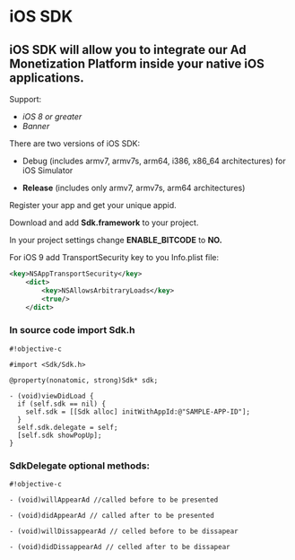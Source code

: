 # iOS SDK

## iOS SDK will allow you to integrate our Ad Monetization Platform inside your native iOS applications. ##

Support:

* *iOS 8 or greater*
* *Banner*

There are two versions of iOS SDK:

* Debug (includes armv7, armv7s, arm64, i386, x86_64 architectures) for iOS Simulator

* **Release** (includes only armv7, armv7s, arm64 architectures)

Register your app and get your unique appid.

Download and add **Sdk.framework** to your project.

In your project settings change **ENABLE_BITCODE** to **NO.**

For iOS 9 add TransportSecurity key to you Info.plist file:

```xml
<key>NSAppTransportSecurity</key>
	<dict>
		<key>NSAllowsArbitraryLoads</key>
		<true/>
	</dict>
```

### In source code import Sdk.h ###


```
#!objective-c

#import <Sdk/Sdk.h>

@property(nonatomic, strong)Sdk* sdk;

- (void)viewDidLoad {
  if (self.sdk == nil) {
    self.sdk = [[Sdk alloc] initWithAppId:@"SAMPLE-APP-ID"];
  }
  self.sdk.delegate = self;
  [self.sdk showPopUp];
}
```

### SdkDelegate optional methods: ###


```
#!objective-c

- (void)willAppearAd //called before to be presented

- (void)didAppearAd // called after to be presented

- (void)willDissappearAd // celled before to be dissapear

- (void)didDissappearAd // celled after to be dissapear
```
